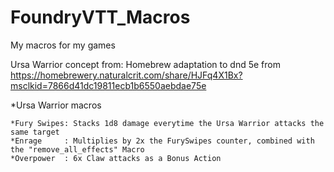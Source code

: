 # FoundryVTT_Macros
My macros for my games

Ursa Warrior concept from:
Homebrew adaptation to dnd 5e from  https://homebrewery.naturalcrit.com/share/HJFq4X1Bx?msclkid=7866d41dc19811ecb1b6550aebdae75e

*Ursa Warrior macros

    *Fury Swipes: Stacks 1d8 damage everytime the Ursa Warrior attacks the same target
    *Enrage     : Multiplies by 2x the FurySwipes counter, combined with the "remove_all_effects" Macro
    *Overpower  : 6x Claw attacks as a Bonus Action

